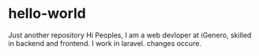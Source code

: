 # hello-world
Just another repository
Hi Peoples,
I am a web devloper at iGenero, skilled in backend and frontend. 
I work in laravel.
changes occure.

